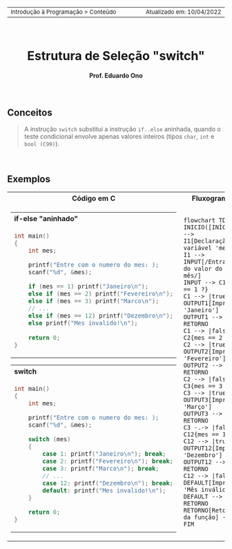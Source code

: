 <table>
<tr>
<td align="left" width="8000">
  <small>Introdução à Programação > Conteúdo</small>
</td>
<td align="right">
  <small>Atualizado&nbsp;em:&nbsp;10/04/2022</small>
</td>
</tr>
</table>

<br>

<h1 align="center">
Estrutura de Seleção "switch"
</h1>
<h4 align="center">
Prof. Eduardo Ono
</h4>

<br>

## Conceitos

> A instrução `switch` substitui a instrução `if..else` aninhada, quando o teste condicional envolve apenas valores inteiros (tipos `char`, `int` e `bool (C99)`).

<br>

## Exemplos

<table>
<tr>
  <th>Código em C</th>
  <th>Fluxograma</th>
</tr>

<tr>
<td valign="top">
  <table>
  <tr><th align="left">if-else "aninhado"</th></tr>
  <tr><td>

```c
int main()
{
    int mes;

    printf("Entre com o numero do mes: );
    scanf("%d", &mes);

    if (mes == 1) printf("Janeiro\n");
    else if (mes == 2) printf("Fevereiro\n");
    else if (mes == 3) printf("Marco\n");
    // ...
    else if (mes == 12) printf("Dezembro\n");
    else printf("Mes invalido!\n");
    
    return 0;
}
```
  </td></tr>
  </table>

  <table>
  <tr><th align="left">switch</th></tr>
  <tr><td>

  ```c
  int main()
  {
      int mes;

      printf("Entre com o numero do mes: );
      scanf("%d", &mes);

      switch (mes)
      {
          case 1: printf("Janeiro\n"); break;
          case 2: printf("Fevereiro\n"); break;
          case 3: printf("Marco\n"); break;
          // ...
          case 12: printf("Dezembro\n"); break;
          default: printf("Mes invalido!\n");
      }

      return 0;
  }
  ```

  </td></tr>
  </table>

</td>

<td>

  ```mermaid
  flowchart TD
  INICIO([INÍCIO]) --> I1[Declaração da variável 'mes']
  I1 --> INPUT[/Entrada do valor do mês/]
  INPUT --> C1{mes == 1 ?}
  C1 --> |true| OUTPUT1[Imprimir 'Janeiro']
  OUTPUT1 --> RETORNO
  C1 --> |false| C2{mes == 2 ?}
  C2 --> |true| OUTPUT2[Imprimir 'Fevereiro']
  OUTPUT2 --> RETORNO
  C2 --> |false| C3{mes == 3 ?}
  C3 --> |true| OUTPUT3[Imprimir 'Março']
  OUTPUT3 --> RETORNO
  C3 -.-> |false| C12{mes == 12 ?}
  C12 --> |true| OUTPUT12[Imprima 'Dezembro']
  OUTPUT12 --> RETORNO
  C12 --> |false| DEFAULT[Imprima 'Mês inválido!']
  DEFAULT --> RETORNO
  RETORNO[Retorno da função] --> FIM
  ```

</td>
</tr>
</table>
